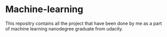 # Machine-learning

This repositry contains all the project that have been done by me as a part of machine learning nanodegree graduate from udacity.
